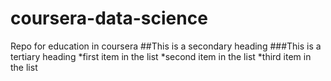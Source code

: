 # coursera-data-science
Repo for education in coursera
##This is a secondary heading
###This is a tertiary heading
*first item in the list
*second item in the list
*third item in the list